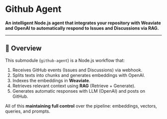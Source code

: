 # Github Agent

**An intelligent Node.js agent that integrates your repository with Weaviate and OpenAI to automatically respond to Issues and Discussions via RAG.**

---

## 🚀 Overview

This submodule (`github-agent`) is a Node.js workflow that:

1. Receives GitHub events (Issues and Discussions) via webhook.
2. Splits texts into chunks and generates embeddings with OpenAI.
3. Indexes the embeddings in **Weaviate**.
4. Retrieves relevant context using **RAG** (Retrieve + Generate).
5. Generates automatic responses with LLM (OpenAI) and posts on GitHub.

All of this **maintaining full control** over the pipeline: embeddings, vectors, queries, and prompts.

